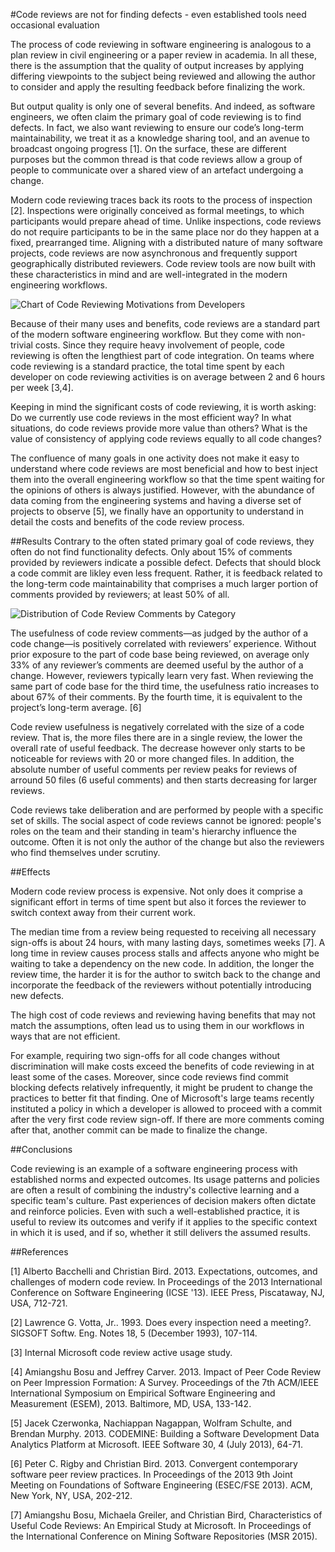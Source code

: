 #Code reviews are not for finding defects - even established tools need occasional evaluation

The process of code reviewing in software engineering is analogous to a plan review in civil engineering or a paper review in academia. In all these, there is the assumption that the quality of output increases by applying differing viewpoints to the subject being reviewed and allowing the author to consider and apply the resulting feedback before finalizing the work.

But output quality is only one of several benefits. And indeed, as software engineers, we often claim the primary goal of code reviewing is to find defects. In fact, we also want reviewing to ensure our code’s long-term maintainability, we treat it as a knowledge sharing tool, and an avenue to broadcast ongoing progress [1]. On the surface, these are different purposes but the common thread is that code reviews allow a group of people to communicate over a shared view of an artefact undergoing a change.

Modern code reviewing traces back its roots to the process of inspection [2]. Inspections were originally conceived as formal meetings, to which participants would prepare ahead of time. Unlike inspections, code reviews do not require participants to be in the same place nor do they happen at a fixed, prearranged time. Aligning with a distributed nature of many software projects, code reviews are now asynchronous and frequently support geographically distributed reviewers. Code review tools are now built with these characteristics in mind and are well-integrated in the modern engineering workflows.

![Chart of Code Reviewing Motivations from Developers](cr1.png "Chart of Code Reviewing Motivations from Developers [2]")

Because of their many uses and benefits, code reviews are a standard part of the modern software engineering workflow. But they come with non-trivial costs. Since they require heavy involvement of people, code reviewing is often the lengthiest part of code integration. On teams where code reviewing is a standard practice, the total time spent by each developer on code reviewing activities is on average between 2 and 6 hours per week [3,4].

Keeping in mind the significant costs of code reviewing, it is worth asking: Do we currently use code reviews in the most efficient way? In what situations, do code reviews provide more value than others? What is the value of consistency of applying code reviews equally to all code changes?

The confluence of many goals in one activity does not make it easy to understand where code reviews are most beneficial and how to best inject them into the overall engineering workflow so that the time spent waiting for the opinions of others is always justified. However, with the abundance of data coming from the engineering systems and having a diverse set of projects to observe [5], we finally have an opportunity to understand in detail the costs and benefits of the code review process.

##Results
Contrary to the often stated primary goal of code reviews, they often do not find functionality defects. Only about 15% of comments provided by reviewers indicate a possible defect. Defects that should block a code commit are likley even less frequent. Rather, it is feedback related to the long-term code maintainability that comprises a much larger portion of comments provided by reviewers; at least 50% of all.

![Distribution of Code Review Comments by Category](cr2.png "Distribution of Code Review Comments by Category of Problem Found [6]")

The usefulness of code review comments—as judged by the author of a code change—is positively correlated with reviewers’ experience. Without prior exposure to the part of code base being reviewed, on average only 33% of any reviewer’s comments are deemed useful by the author of a change. However, reviewers typically learn very fast. When reviewing the same part of code base for the third time, the usefulness ratio increases to about 67% of their comments. By the fourth time, it is equivalent to the project’s long-term average. [6]

Code review usefulness is negatively correlated with the size of a code review. That is, the more files there are in a single review, the lower the overall rate of useful feedback. The decrease however only starts to be noticeable for reviews with 20 or more changed files. In addition, the absolute number of useful comments per review peaks for reviews of arround 50 files (6 useful comments) and then starts decreasing for larger reviews.  

Code reviews take deliberation and are performed by people with a specific set of skills. The social aspect of code reviews cannot be ignored: people's roles on the team and their standing in team's hierarchy influence the outcome. Often it is not only the author of the change but also the reviewers who find themselves under scrutiny.
 
##Effects

Modern code review process is expensive. Not only does it comprise a significant effort in terms of time spent but also it forces the reviewer to switch context away from their current work.

The median time from a review being requested to receiving all necessary sign-offs is about 24 hours, with many lasting days, sometimes weeks [7]. A long time in review causes process stalls and affects anyone who might be waiting to take a dependency on the new code. In addition, the longer the review time, the harder it is for the author to switch back to the change and incorporate the feedback of the reviewers without potentially introducing new defects.

The high cost of code reviews and reviewing having benefits that may not match the assumptions, often lead us to using them in our workflows in ways that are not efficient.

For example, requiring two sign-offs for all code changes without discrimination will make costs exceed the benefits of code reviewing in at least some of the cases. Moreover, since code reviews find commit blocking defects relatively infrequently, it might be prudent to change the practices to better fit that finding. One of Microsoft's large teams recently instituted a policy in which a developer is allowed to proceed with a commit after the very first code review sign-off. If there are more comments coming after that, another commit can be made to finalize the change.

##Conclusions

Code reviewing is an example of a software engineering process with established norms and expected outcomes. Its usage patterns and policies are often a result of combining the industry's collective learning and a specific team's culture. Past experiences of decision makers often dictate and reinforce policies. Even with such a well-established practice, it is useful to review its outcomes and verify if it applies to the specific context in which it is used, and if so, whether it still delivers the assumed results.

##References

[1] Alberto Bacchelli and Christian Bird. 2013. Expectations, outcomes, and challenges of modern code review. In Proceedings of the 2013 International Conference on Software Engineering (ICSE '13). IEEE Press, Piscataway, NJ, USA, 712-721.

[2] Lawrence G. Votta, Jr.. 1993. Does every inspection need a meeting?. SIGSOFT Softw. Eng. Notes 18, 5 (December 1993), 107-114.

[3] Internal Microsoft code review active usage study.

[4] Amiangshu Bosu and Jeffrey Carver. 2013. Impact of Peer Code Review on Peer Impression Formation: A Survey. Proceedings of the 7th ACM/IEEE International Symposium on Empirical Software Engineering and Measurement (ESEM), 2013. Baltimore, MD, USA, 133-142.

[5] Jacek Czerwonka, Nachiappan Nagappan, Wolfram Schulte, and Brendan Murphy. 2013. CODEMINE: Building a Software Development Data Analytics Platform at Microsoft. IEEE Software 30, 4 (July 2013), 64-71.

[6]	Peter C. Rigby and Christian Bird. 2013. Convergent contemporary software peer review practices. In Proceedings of the 2013 9th Joint Meeting on Foundations of Software Engineering (ESEC/FSE 2013). ACM, New York, NY, USA, 202-212.

[7] Amiangshu Bosu, Michaela Greiler, and Christian Bird, Characteristics of Useful Code Reviews: An Empirical Study at Microsoft. In Proceedings of the International Conference on Mining Software Repositories (MSR 2015).